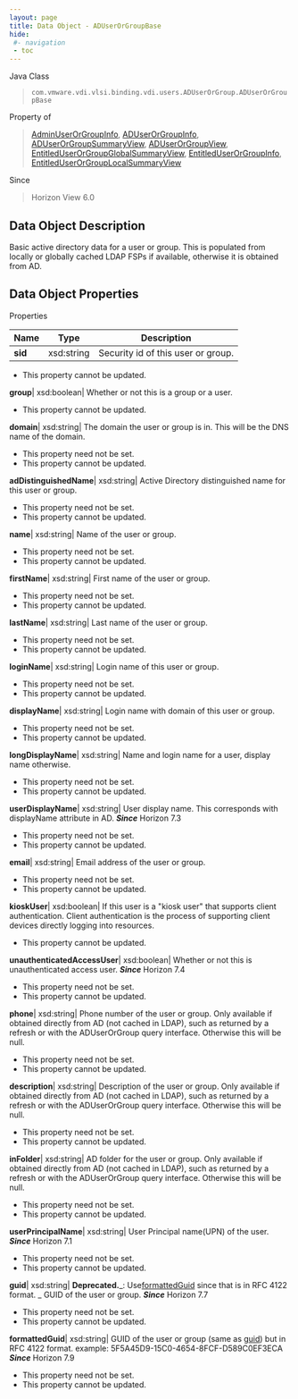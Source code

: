 ```yaml
---
layout: page
title: Data Object - ADUserOrGroupBase
hide:
 #- navigation
 - toc
---
```






Java Class  
> `com.vmware.vdi.vlsi.binding.vdi.users.ADUserOrGroup.ADUserOrGroupBase`

Property of  
> [AdminUserOrGroupInfo](vdi.users.AdminUserOrGroup.AdminUserOrGroupInfo.md#field_detail), [ADUserOrGroupInfo](vdi.users.ADUserOrGroup.ADUserOrGroupInfo.md#field_detail), [ADUserOrGroupSummaryView](vdi.users.ADUserOrGroup.ADUserOrGroupSummaryView.md#field_detail), [ADUserOrGroupView](vdi.users.ADUserOrGroup.ADUserOrGroupView.md#field_detail), [EntitledUserOrGroupGlobalSummaryView](vdi.users.EntitledUserOrGroup.EntitledUserOrGroupGlobalSummaryView.md#field_detail), [EntitledUserOrGroupInfo](vdi.users.EntitledUserOrGroup.EntitledUserOrGroupInfo.md#field_detail), [EntitledUserOrGroupLocalSummaryView](vdi.users.EntitledUserOrGroup.EntitledUserOrGroupLocalSummaryView.md#field_detail)

Since  
> Horizon View 6.0


## Data Object Description 

Basic active directory data for a user or group. This is populated from locally or globally cached LDAP FSPs if available, otherwise it is obtained from AD. 

## Data Object Properties

Properties

Name |  Type |  Description   
---|---|---  
**sid**|  xsd:string|  Security id of this user or group.   


* This property cannot be updated.

  
**group**|  xsd:boolean|  Whether or not this is a group or a user.   


* This property cannot be updated.

  
**domain**|  xsd:string|  The domain the user or group is in. This will be the DNS name of the domain.   


* This property need not be set.
* This property cannot be updated.

  
**adDistinguishedName**|  xsd:string|  Active Directory distinguished name for this user or group.   


* This property need not be set.
* This property cannot be updated.

  
**name**|  xsd:string|  Name of the user or group.   


* This property need not be set.
* This property cannot be updated.

  
**firstName**|  xsd:string|  First name of the user or group.   


* This property need not be set.
* This property cannot be updated.

  
**lastName**|  xsd:string|  Last name of the user or group.   


* This property need not be set.
* This property cannot be updated.

  
**loginName**|  xsd:string|  Login name of this user or group.   


* This property need not be set.
* This property cannot be updated.

  
**displayName**|  xsd:string|  Login name with domain of this user or group.   


* This property need not be set.
* This property cannot be updated.

  
**longDisplayName**|  xsd:string|  Name and login name for a user, display name otherwise.   


* This property need not be set.
* This property cannot be updated.

  
**userDisplayName**|  xsd:string|  User display name. This corresponds with displayName attribute in AD.  **_Since_** Horizon 7.3  


* This property need not be set.
* This property cannot be updated.

  
**email**|  xsd:string|  Email address of the user or group.   


* This property need not be set.
* This property cannot be updated.

  
**kioskUser**|  xsd:boolean|  If this user is a "kiosk user" that supports client authentication. Client authentication is the process of supporting client devices directly logging into resources.   


* This property cannot be updated.

  
**unauthenticatedAccessUser**|  xsd:boolean|  Whether or not this is unauthenticated access user.  **_Since_** Horizon 7.4  


* This property need not be set.
* This property cannot be updated.

  
**phone**|  xsd:string|  Phone number of the user or group. Only available if obtained directly from AD (not cached in LDAP), such as returned by a refresh or with the ADUserOrGroup query interface. Otherwise this will be null.   


* This property need not be set.
* This property cannot be updated.

  
**description**|  xsd:string|  Description of the user or group. Only available if obtained directly from AD (not cached in LDAP), such as returned by a refresh or with the ADUserOrGroup query interface. Otherwise this will be null.   


* This property need not be set.
* This property cannot be updated.

  
**inFolder**|  xsd:string|  AD folder for the user or group. Only available if obtained directly from AD (not cached in LDAP), such as returned by a refresh or with the ADUserOrGroup query interface. Otherwise this will be null.   


* This property need not be set.
* This property cannot be updated.

  
**userPrincipalName**|  xsd:string|  User Principal name(UPN) of the user.  **_Since_** Horizon 7.1  


* This property need not be set.
* This property cannot be updated.

  
**guid**|  xsd:string| **Deprecated.**_: Use[formattedGuid](vdi.users.ADUserOrGroup.ADUserOrGroupBase.md#formattedGuid) since that is in RFC 4122 format. _ GUID of the user or group.  **_Since_** Horizon 7.7  


* This property need not be set.
* This property cannot be updated.

  
**formattedGuid**|  xsd:string|  GUID of the user or group (same as [guid](vdi.users.ADUserOrGroup.ADUserOrGroupBase.md#guid)) but in RFC 4122 format. example: 5F5A45D9-15C0-4654-8FCF-D589C0EF3ECA  **_Since_** Horizon 7.9  


* This property need not be set.
* This property cannot be updated.

  
  
  

  
  
